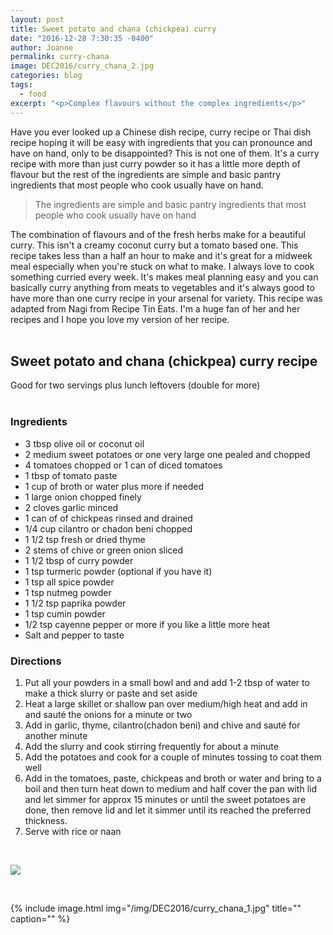 ```yaml
---
layout: post
title: Sweet potato and chana (chickpea) curry
date: "2016-12-28 7:30:35 -0400"
author: Joanne
permalink: curry-chana
image: DEC2016/curry_chana_2.jpg
categories: blog
tags:
  - food
excerpt: "<p>Complex flavours without the complex ingredients</p>"
---
```


Have you ever looked up a Chinese dish recipe, curry recipe or Thai dish recipe hoping it will be easy with ingredients that you can pronounce and have on hand, only to be disappointed? This is not one of them. It's a curry recipe with more than just curry powder so it has a little more depth of flavour but the rest of the ingredients are simple and basic pantry ingredients that most people who cook usually have on hand.
<br>

> The ingredients are simple and basic pantry ingredients that most people who cook usually have on hand

The combination of flavours and of the fresh herbs make for a beautiful curry.  This isn't a creamy coconut curry but a tomato based one. This recipe takes less than a half an hour to make and it's great for a midweek meal especially when you're stuck on what to make. I always love to cook something curried every week. It's makes meal planning easy and you can basically curry anything from meats to vegetables and it's always good to have more than one curry recipe in your arsenal for variety.  This recipe was adapted from Nagi from Recipe Tin Eats. I'm a huge fan of her and her recipes and I hope you love my version of her recipe.
<br>
<br>

## Sweet potato and chana (chickpea) curry recipe

Good for two servings plus lunch leftovers (double for more)
<br>
<br>

### Ingredients

* 3 tbsp olive oil or coconut oil
* 2 medium sweet potatoes or one very large one pealed and chopped
* 4 tomatoes chopped or 1 can of diced tomatoes
* 1 tbsp of tomato paste
* 1 cup of broth or water plus more if needed
* 1 large onion chopped finely
* 2 cloves garlic minced
* 1 can of of chickpeas rinsed and drained
* 1/4 cup cilantro or chadon beni chopped
* 1 1/2 tsp fresh or dried thyme
* 2 stems of chive or green onion sliced
* 1 1/2 tbsp of curry powder
* 1 tsp turmeric powder (optional if you have it)
* 1 tsp all spice powder
* 1 tsp nutmeg powder
* 1 1/2 tsp paprika powder
* 1 tsp cumin powder
* 1/2 tsp cayenne pepper or more if you like a little more heat
* Salt and pepper to taste

### Directions

1. Put all your powders in a small bowl and and add 1-2 tbsp of water to make a thick slurry or paste and set aside
1. Heat a large skillet or shallow pan over medium/high heat and add in and sauté the onions for a minute or two
1. Add in garlic, thyme, cilantro(chadon beni) and chive and sauté for another minute
1. Add the slurry and cook stirring frequently for about a minute
1. Add the potatoes and cook for a couple of minutes tossing to coat them well
1. Add in the tomatoes, paste, chickpeas and broth or water and bring to a boil and then turn heat down to medium and half cover the pan with lid and let simmer for approx 15 minutes or until the sweet potatoes are done, then remove lid and let it simmer until its reached the preferred thickness.
1. Serve with rice or naan

<br>

<p class="apple__news__logo"><a href="https://apple.news/TKVtoVhGUQSuiufA4bqI-gg"><img src="{{ basesite.url }}/img/apple_news.svg" /></a></p>
<br>

{% include image.html
            img="/img/DEC2016/curry_chana_1.jpg"
            title=""
            caption="" %}

